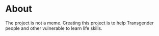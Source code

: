 # About
The project is not a meme. Creating this project is to help Transgender people and other vulnerable to learn life skills.
